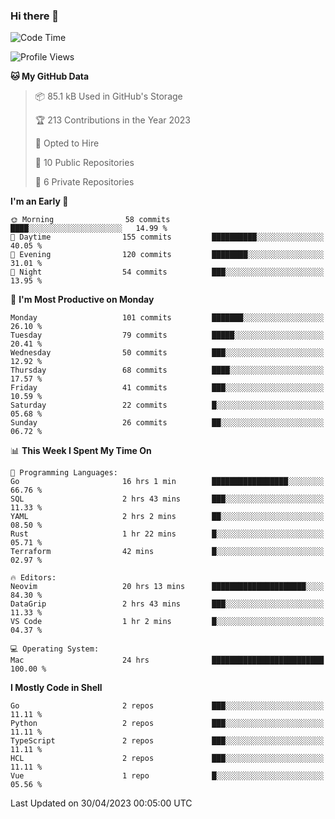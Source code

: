 ### Hi there 👋
<!--![visitors](https://visitor-badge.glitch.me/badge?page_id=d0zingcat)-->
<!--
**d0zingcat/d0zingcat** is a ✨ _special_ ✨ repository because its `README.md` (this file) appears on your GitHub profile.

Here are some ideas to get you started:

- 🔭 I’m currently working on ...
- 🌱 I’m currently learning ...
- 👯 I’m looking to collaborate on ...
- 🤔 I’m looking for help with ...
- 💬 Ask me about ...
- 📫 How to reach me: ...
- 😄 Pronouns: ...
- ⚡ Fun fact: ...
-->
<!--START_SECTION:waka-->
![Code Time](http://img.shields.io/badge/Code%20Time-2%2C574%20hrs%2031%20mins-blue)

![Profile Views](http://img.shields.io/badge/Profile%20Views-6-blue)

**🐱 My GitHub Data** 

> 📦 85.1 kB Used in GitHub's Storage 
 > 
> 🏆 213 Contributions in the Year 2023
 > 
> 💼 Opted to Hire
 > 
> 📜 10 Public Repositories 
 > 
> 🔑 6 Private Repositories 
 > 
**I'm an Early 🐤** 

```text
🌞 Morning                58 commits          ████░░░░░░░░░░░░░░░░░░░░░   14.99 % 
🌆 Daytime                155 commits         ██████████░░░░░░░░░░░░░░░   40.05 % 
🌃 Evening                120 commits         ████████░░░░░░░░░░░░░░░░░   31.01 % 
🌙 Night                  54 commits          ███░░░░░░░░░░░░░░░░░░░░░░   13.95 % 
```
📅 **I'm Most Productive on Monday** 

```text
Monday                   101 commits         ███████░░░░░░░░░░░░░░░░░░   26.10 % 
Tuesday                  79 commits          █████░░░░░░░░░░░░░░░░░░░░   20.41 % 
Wednesday                50 commits          ███░░░░░░░░░░░░░░░░░░░░░░   12.92 % 
Thursday                 68 commits          ████░░░░░░░░░░░░░░░░░░░░░   17.57 % 
Friday                   41 commits          ███░░░░░░░░░░░░░░░░░░░░░░   10.59 % 
Saturday                 22 commits          █░░░░░░░░░░░░░░░░░░░░░░░░   05.68 % 
Sunday                   26 commits          ██░░░░░░░░░░░░░░░░░░░░░░░   06.72 % 
```


📊 **This Week I Spent My Time On** 

```text
💬 Programming Languages: 
Go                       16 hrs 1 min        █████████████████░░░░░░░░   66.76 % 
SQL                      2 hrs 43 mins       ███░░░░░░░░░░░░░░░░░░░░░░   11.33 % 
YAML                     2 hrs 2 mins        ██░░░░░░░░░░░░░░░░░░░░░░░   08.50 % 
Rust                     1 hr 22 mins        █░░░░░░░░░░░░░░░░░░░░░░░░   05.71 % 
Terraform                42 mins             █░░░░░░░░░░░░░░░░░░░░░░░░   02.97 % 

🔥 Editors: 
Neovim                   20 hrs 13 mins      █████████████████████░░░░   84.30 % 
DataGrip                 2 hrs 43 mins       ███░░░░░░░░░░░░░░░░░░░░░░   11.33 % 
VS Code                  1 hr 2 mins         █░░░░░░░░░░░░░░░░░░░░░░░░   04.37 % 

💻 Operating System: 
Mac                      24 hrs              █████████████████████████   100.00 % 
```

**I Mostly Code in Shell** 

```text
Go                       2 repos             ███░░░░░░░░░░░░░░░░░░░░░░   11.11 % 
Python                   2 repos             ███░░░░░░░░░░░░░░░░░░░░░░   11.11 % 
TypeScript               2 repos             ███░░░░░░░░░░░░░░░░░░░░░░   11.11 % 
HCL                      2 repos             ███░░░░░░░░░░░░░░░░░░░░░░   11.11 % 
Vue                      1 repo              █░░░░░░░░░░░░░░░░░░░░░░░░   05.56 % 
```




 Last Updated on 30/04/2023 00:05:00 UTC
<!--END_SECTION:waka-->

